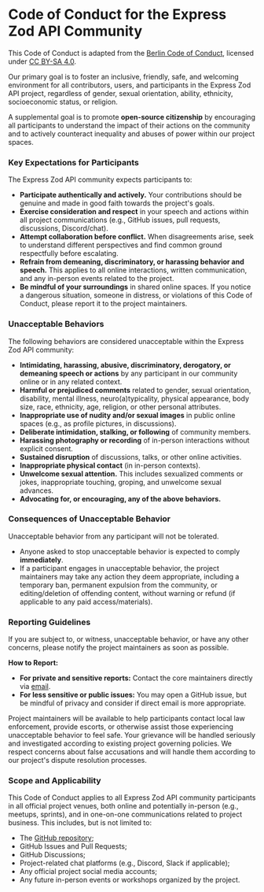 # Code of Conduct for the Express Zod API Community

This Code of Conduct is adapted from the [Berlin Code of Conduct](https://berlincodeofconduct.org/en),
licensed under [CC BY-SA 4.0](https://creativecommons.org/licenses/by-sa/4.0/).

Our primary goal is to foster an inclusive, friendly, safe, and welcoming environment for all
contributors, users, and participants in the Express Zod API project, regardless of gender,
sexual orientation, ability, ethnicity, socioeconomic status, or religion.

A supplemental goal is to promote **open-source citizenship** by encouraging all participants to
understand the impact of their actions on the community and to actively counteract inequality and
abuses of power within our project spaces.

### Key Expectations for Participants

The Express Zod API community expects participants to:

- **Participate authentically and actively.** Your contributions should be genuine and made in good
  faith towards the project's goals.
- **Exercise consideration and respect** in your speech and actions within all project communications
  (e.g., GitHub issues, pull requests, discussions, Discord/chat).
- **Attempt collaboration before conflict.** When disagreements arise, seek to understand different
  perspectives and find common ground respectfully before escalating.
- **Refrain from demeaning, discriminatory, or harassing behavior and speech.** This applies to all
  online interactions, written communication, and any in-person events related to the project.
- **Be mindful of your surroundings** in shared online spaces. If you notice a dangerous situation,
  someone in distress, or violations of this Code of Conduct, please report it to the project
  maintainers.

### Unacceptable Behaviors

The following behaviors are considered unacceptable within the Express Zod API community:

- **Intimidating, harassing, abusive, discriminatory, derogatory, or demeaning speech or actions** by
  any participant in our community online or in any related context.
- **Harmful or prejudiced comments** related to gender, sexual orientation, disability, mental
  illness, neuro(a)typicality, physical appearance, body size, race, ethnicity, age, religion, or
  other personal attributes.
- **Inappropriate use of nudity and/or sexual images** in public online spaces (e.g., as profile
  pictures, in discussions).
- **Deliberate intimidation, stalking, or following** of community members.
- **Harassing photography or recording** of in-person interactions without explicit consent.
- **Sustained disruption** of discussions, talks, or other online activities.
- **Inappropriate physical contact** (in in-person contexts).
- **Unwelcome sexual attention.** This includes sexualized comments or jokes, inappropriate touching,
  groping, and unwelcome sexual advances.
- **Advocating for, or encouraging, any of the above behaviors.**

### Consequences of Unacceptable Behavior

Unacceptable behavior from any participant will not be tolerated.

- Anyone asked to stop unacceptable behavior is expected to comply **immediately**.
- If a participant engages in unacceptable behavior, the project maintainers may take any action they
  deem appropriate, including a temporary ban, permanent expulsion from the community, or
  editing/deletion of offending content, without warning or refund (if applicable to any paid
  access/materials).

### Reporting Guidelines

If you are subject to, or witness, unacceptable behavior, or have any other concerns, please notify
the project maintainers as soon as possible.

**How to Report:**

- **For private and sensitive reports:** Contact the core maintainers directly via
  [email](https://github.com/RobinTail/express-zod-api/blob/master/express-zod-api/package.json#L14).
- **For less sensitive or public issues:** You may open a GitHub issue, but be mindful of privacy and
  consider if direct email is more appropriate.

Project maintainers will be available to help participants contact local law enforcement, provide
escorts, or otherwise assist those experiencing unacceptable behavior to feel safe. Your grievance
will be handled seriously and investigated according to existing project governing policies. We
respect concerns about false accusations and will handle them according to our project's dispute
resolution processes.

### Scope and Applicability

This Code of Conduct applies to all Express Zod API community participants in all official project
venues, both online and potentially in-person (e.g., meetups, sprints), and in one-on-one
communications related to project business. This includes, but is not limited to:

- The [GitHub repository](https://github.com/RobinTail/express-zod-api);
- GitHub Issues and Pull Requests;
- GitHub Discussions;
- Project-related chat platforms (e.g., Discord, Slack if applicable);
- Any official project social media accounts;
- Any future in-person events or workshops organized by the project.

